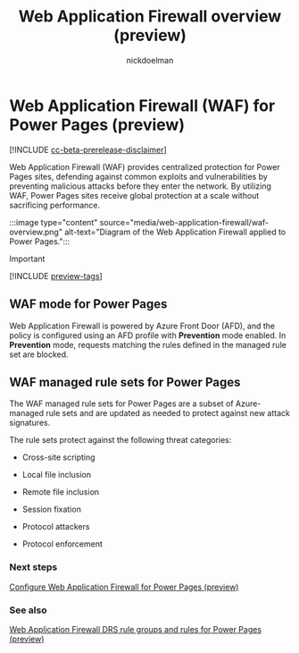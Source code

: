 ﻿---
title: Web Application Firewall overview (preview)
description: Learn about Web Application Firewall for Power Pages.
author: nickdoelman
ms.topic: conceptual
ms.custom: 
ms.date: 10/06/2022
ms.author: ndoelman
ms.reviewer: ndoelman
contributors:
    - nickdoelman
    - ProfessorKendrick
---

# Web Application Firewall (WAF) for Power Pages (preview)

[!INCLUDE [cc-beta-prerelease-disclaimer](../includes/cc-beta-prerelease-disclaimer.md)]

Web Application Firewall (WAF) provides centralized protection for Power Pages sites, defending against common exploits and vulnerabilities by preventing malicious attacks before they enter the network.  By utilizing WAF, Power Pages sites receive global protection at a scale without sacrificing performance.

:::image type="content" source="media/web-application-firewall/waf-overview.png" alt-text="Diagram of the Web Application Firewall applied to Power Pages.":::

> [!IMPORTANT]
> [!INCLUDE [preview-tags](../includes/cc-preview-features-definition.md)]

## WAF mode for Power Pages

Web Application Firewall is powered by Azure Front Door (AFD), and the policy is configured using an AFD profile with **Prevention** mode enabled. In **Prevention** mode, requests matching the rules defined in the managed rule set are blocked.

## WAF managed rule sets for Power Pages

The WAF managed rule sets for Power Pages are a subset of Azure-managed rule sets and are updated as needed to protect against new attack signatures.

The rule sets protect against the following threat categories:

- Cross-site scripting

- Local file inclusion

- Remote file inclusion

- Session fixation

- Protocol attackers

- Protocol enforcement

### Next steps

[Configure Web Application Firewall for Power Pages (preview)](configure-web-application-firewall.md)

### See also

[Web Application Firewall DRS rule groups and rules for Power Pages (preview)](web-application-firewall-rule-groups.md)